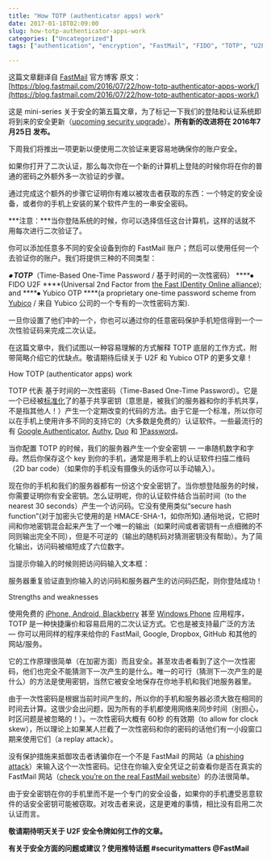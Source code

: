 ```yaml
---
title: "How TOTP (authenticator apps) work"
date: 2017-01-18T02:09:00
slug: how-totp-authenticator-apps-work
categories: ["Uncategorized"]
tags: ["authentication", "encryption", "FastMail", "FIDO", "TOTP", "U2F"]

---
```


这篇文章翻译自 [FastMail](https://www.fastmail.com/?STKI=16759801) 官方博客
原文：[https://blog.fastmail.com/2016/07/22/how-totp-authenticator-apps-work/](https://blog.fastmail.com/2016/07/22/how-totp-authenticator-apps-work/)





这是 mini-series 关于安全的第五篇文章，为了标记一下我们的登陆和认证系统即将到来的安全更新（[upcoming security upgrade](https://blog.fastmail.com/2016/07/18/new-features-to-keep-your-fastmail-account-even-more-secure/)）。**所有新的改进将在 2016年7月25日 发布。**









下周我们将推出一项更新以便使用二次验证来更容易地确保你的账户安全。





如果你打开了二次认证，那么每次你在一个新的计算机上登陆的时候你将在你的普通的密码之外额外多一次验证的步骤。





通过完成这个额外的步骤它证明你有难以被攻击者获取的东西：一个特定的安全设备，或者你的手机上安装的某个软件产生的一串安全密码。





***注意：***当你登陆系统的时候，你可以选择信任这台计算机，这样的话就不用每次进行二次验证了。





你可以添加任意多不同的安全设备到你的 FastMail 账户；然后可以使用任何一个去验证你的账户。我们将提供三种的不同类型：





***⦁ TOTP***（Time-Based One-Time Password / 基于时间的一次性密码）
****⦁ FIDO U2F ****(Universal 2nd Factor from [the Fast IDentity Online alliance](https://fidoalliance.org/)); and
****⦁ Yubico OTP ****(a proprietary one-time password scheme from [Yubico](https://www.yubico.com/) / 来自 Yubico 公司的一个专有的一次性密码方案).





一旦你设置了他们中的一个，你也可以通过你的任意密码保护手机短信得到一个一次性验证码来完成二次认证。





在这篇文章中，我们试图以一种容易理解的方式解释 TOTP 底层的工作方式，附带简略介绍它的优缺点。敬请期待后续关于 U2F 和 Yubico OTP 的更多文章！




How TOTP (authenticator apps) work




TOTP 代表 基于时间的一次性密码（Time-Based One-Time Password）。它是一个已经被[标准化](https://tools.ietf.org/html/rfc6238)了的基于共享密钥（意思是，被我们的服务器和你的手机共享，不是指其他人！）产生一个定期改变的代码的方法。由于它是一个标准，所以你可以在手机上使用许多不同的支持它的（大多数是免费的）认证软件。一些最流行的有 [Google Authenticator](https://support.google.com/accounts/answer/1066447?hl=en), [Authy](https://www.authy.com/app/), [Duo](https://duo.com/solutions/features/two-factor-authentication-methods/duo-mobile) 和 [1Password](https://1password.com/)。





当你配置 TOTP 的时候，我们的服务器产生一个安全密钥 &#8212; 一串随机数字和字母。然后你保存这个 key 到你的手机，通常是用手机上的认证软件扫描二维码（2D bar code）（如果你的手机没有摄像头的话你可以手动输入）。





现在你的手机和我们的服务器都有一份这个安全密钥了。当你想登陆服务的时候，你需要证明你有安全密钥。怎么证明呢，你的认证软件结合当前时间（to the nearest 30 seconds）产生一个访问码。它没有使用类似“secure hash function”(对于加密头它使用的是 HMACE-SHA-1，如你所知).通俗地说，它把时间和你地密钥混合起来产生了一个唯一的输出（如果时间或者密钥有一点细微的不同则输出完全不同），但是不可逆的（输出的随机码对猜测密钥没有帮助）。为了简化输出，访问码被缩短成了六位数字。





当提示你输入的时候则把访问码输入文本框：









服务器重复验证直到你输入的访问码和服务器产生的访问码匹配，则你登陆成功！




Strengths and weaknesses




使用免费的 [iPhone, Android, Blackberry](https://support.google.com/accounts/answer/1066447?hl=en) 甚至 [Windows Phone](https://www.microsoft.com/en-US/store/apps/Authenticator/9WZDNCRFJ3RJ) 应用程序，TOTP 是一种快捷廉价和容易启用的二次认证方式。它也是被支持最广泛的方法 &#8212; 你可以用同样的程序来给你的 FastMail, Google, Dropbox, GitHub 和其他的网站/服务。





它的工作原理很简单（在加密方面）而且安全。甚至攻击者看到了这个一次性密码，他们也完全不能猜测下一次产生的是什么。唯一的可行（猜测下一次产生的是什么）的方法是使用密钥，当然它被安全地保存在你地手机和我们地服务器里。





由于一次性密码是根据当前时间产生的，所以你的手机和服务器必须大致在相同的时间去计算。这很少会出问题，因为所有的手机都使用网络来同步时间（别担心，时区问题是被忽略的！）。一次性密码大概有 60秒 的有效期（to allow for clock skew），所以理论上如果某人拦截了一次性密码和你的密码的话他们有一小段窗口期来使用它们（a replay attack）。





没有保护措施来抵御攻击者诱骗你在一个不是 FastMail 的网站（a [phishing attack](https://www.fastmail.com/help/account/phishing.html)）来输入这个一次性密码。记住在你输入安全凭证之前查看你是否在真实的 FastMail 网站（[check you&#8217;re on the real FastMail website](https://www.fastmail.com/help/account/phishing.html#secure)）的办法很简单。





由于安全密钥在你的手机里而不是一个专门的安全设备，如果你的手机遭受恶意软件的话安全密钥可能被窃取。对攻击者来说，这是更难的事情，相比没有启用二次认证而言。









**敬请期待明天关于 U2F 安全令牌如何工作的文章。**





**有关于安全方面的问题或建议？使用推特话题 #securitymatters @FastMail**